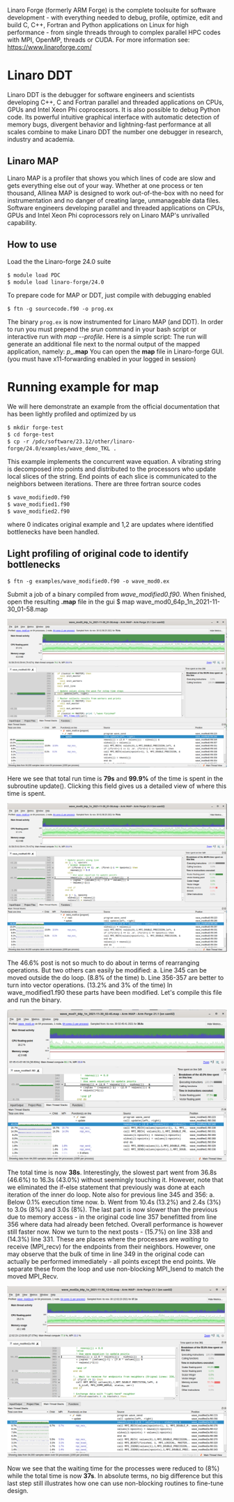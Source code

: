 Linaro Forge (formerly ARM Forge) is the complete toolsuite for software development - with everything needed to debug, profile, optimize, edit and build C, C++, Fortran and Python applications on Linux for high performance - from single threads through to complex parallel HPC codes with MPI, OpenMP, threads or CUDA.
For more information see:
https://www.linaroforge.com/

# Linaro DDT
Linaro DDT is the debugger for software engineers and scientists developing C++, C and Fortran parallel and threaded applications on CPUs, GPUs and Intel Xeon Phi coprocessors.
It is also possible to debug Python code.
Its powerful intuitive graphical interface with automatic detection of memory bugs, divergent behavior and lightning-fast performance at all scales combine to make Linaro DDT the number one debugger in research, industry and academia.

## Linaro MAP
Linaro MAP is a profiler that shows you which lines of code are slow and gets everything else out of your way.
Whether at one process or ten thousand, Allinea MAP is designed to work out-of-the-box with no need for instrumentation and no danger of creating large, unmanageable data files.  Software engineers developing parallel and threaded applications on CPUs, GPUs and Intel Xeon Phi coprocessors rely on Linaro MAP's unrivalled capability.

## How to use

Load the the Linaro-forge 24.0 suite 
```
$ module load PDC
$ module load linaro-forge/24.0
```
To prepare code for MAP or DDT, just compile with debugging enabled 
```
$ ftn -g sourcecode.f90 -o prog.ex
```
The binary ``prog.ex`` is now instrumented for Linaro MAP (and DDT).
In order to run you must prepend the *srun* command in your bash script or interactive run with *map --profile*.
Here is a simple script:
The run will generate an additional file next to the normal output of the mapped application, namely:
<app>_<cores>p_<date-stamp>_<time-stamp>**.map**
You can open the **map** file in Linaro-forge GUI.
(you must have x11-forwarding enabled in your logged in session)

# Running example for map
We will here demonstrate an example from the official documentation
that has been lightly profiled and optimized by us 
```
$ mkdir forge-test
$ cd forge-test
$ cp -r /pdc/software/23.12/other/linaro-forge/24.0/examples/wave_demo_TKL .
```
This example implements the concurrent wave equation. A vibrating string
is decomposed into points and distributed to the processors who update
local slices of the string. End points of each slice is communicated to the
neighbors between iterations.
There are three fortran source codes 
```
$ wave_modified0.f90
$ wave_modified1.f90
$ wave_modified2.f90
```
where 0 indicates original example and 1,2 are updates where identified
bottlenecks have been handled.

## Light profiling of original code to identify bottlenecks

```
$ ftn -g examples/wave_modified0.f90 -o wave_mod0.ex
```
Submit a job of a binary compiled from *wave_modified0.f90*. When finished, open the resulting **.map** file in the gui
$ map wave_mod0_64p_1n_2021-11-30_01-58.map

![image](files/map0.png)

Here we see that total run time is **79s** and **99.9%** of the time is spent in the subroutine update().
Clicking this field gives us a detailed view of where this time is spent.

![image](files/map0-zoomed.png)

The 46.6% post is not so much to do about in terms of rearranging operations. But two others can easily be modified:
a. Line 345 can be moved outside the do loop. (8.8% of the time)
b. Line 356-357 are better to turn into vector operations. (13.2% and 3% of the time)
In wave_modified1.f90 these parts have been modified. Let's compile this file and run the binary.

![image](files/map1.png)

The total time is now **38s**. Interestingly, the slowest part went from 36.8s (46.6%) to 16.3s (43.0%)
without seemingly touching it. However, note that we eliminated the if-else statement that previously
was done at each iteration of the inner do loop.
Note also for previous line 345 and 356:
a. Below 0.1% execution time now.
b. Went from 10.4s (13.2%) and 2.4s (3%) to 3.0s (8%) and 3.0s (8%).
The last part is now slower than the previous due to memory access - in the original code line 357 benefitted
from line 356 where data had already been fetched. Overall performance is however still faster now.
Now we turn to the next posts - (15.7%) on line 338 and (14.3%) line 331. These are places where the processes
are *waiting* to receive (MPI_recv) for the endpoints from their neighbors. However, one may observe that the
bulk of time in line 349 in the original code can actually be performed immediately - all points except the end points.
We separate these from the loop and use non-blocking MPI_Isend to match the moved MPI_Recv.

![image](files/map2.png)

Now we see that the waiting time for the processes were reduced to (8%) while the total time is now **37s**.
In absolute terms, no big difference but this last step still illustrates how one can use non-blocking
routines to fine-tune design.
